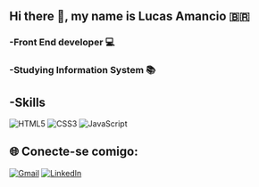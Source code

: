 ## Hi there 👋, my name is Lucas Amancio 🇧🇷

### -Front End developer 💻

### -Studying Information System 📚

  ## -Skills
  
  <img alt="HTML5" src="https://img.shields.io/badge/html5-%23E34F26.svg?style=for-the-badge&logo=html5&logoColor=white"/> 
  
  <img alt="CSS3" src="https://img.shields.io/badge/css3-%231572B6.svg?style=for-the-badge&logo=css3&logoColor=white"/>
  
  <img alt="JavaScript" src="https://img.shields.io/badge/javascript-%23323330.svg?style=for-the-badge&logo=javascript&logoColor=%23F7DF1E"/>
  
  
  ## 🌐 Conecte-se comigo:
   <a href="mailto:amancioslucas@gmail.com"><img alt="Gmail" src="https://img.shields.io/badge/Gmail-D14836?style=for-the-badge&logo=gmail&logoColor=white" /></a>
   <a href="https://www.linkedin.com/in/lucasamancio18/"><img alt="LinkedIn" src="https://img.shields.io/badge/linkedin-%230077B5.svg?style=for-the-badge&logo=linkedin&logoColor=white"/></a>
                         
                           









